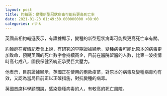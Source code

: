 ```yaml
---
layout: post
title: 約翰遜：變種新型冠狀病毒可能有更高死亡率
date: 2021-01-23 01:49:30.000000000 +08:00
categories: rthk
---
```


英國首相約翰遜表示，有證據顯示，變種的新型冠狀病毒可能與更高死亡率有關。

約翰遜在疫情記者會上說，有研究的早期證據顯示，變種病毒可能比原本的病毒更加致命，預期英國的死亡數字會持續高企，目前在醫院留醫的人數，比第一波疫情時高七成八，國民保健系統正承受巨大壓力。

他表示，目前證據顯示，英國正在使用的兩款疫苗，對原本的病毒及變種病毒均有效，又認為當局目前正以正確措施，對抗變種的病毒。

英國首席科學顧問說，感染變種病毒的人，有較高的死亡風險。
